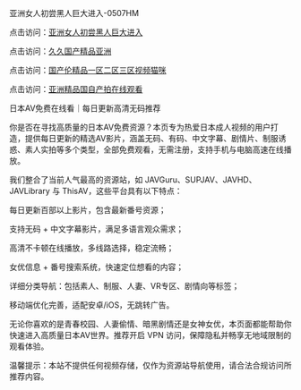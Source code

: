 亚洲女人初尝黑人巨大进入-0507HM

点击访问：<a href="https://gfd-5xg.pages.dev/">亚洲女人初尝黑人巨大进入</a>

点击访问：<a href="https://cfad.pages.dev/">久久国产精品亚洲</a>

点击访问：<a href="https://tfda.pages.dev/">国产伦精品一区二区三区视频猫咪</a>

点击访问：<a href="https://gda-c7m.pages.dev/">亚洲精品国自产拍在线观看</a>

日本AV免费在线看｜每日更新高清无码推荐

你是否在寻找高质量的日本AV免费资源？本页专为热爱日本成人视频的用户打造，提供每日更新的精选AV影片，涵盖无码、有码、中文字幕、剧情片、制服诱惑、素人实拍等多个类型，全部免费观看，无需注册，支持手机与电脑高速在线播放。

我们整合了当前人气最高的资源站，如 JAVGuru、SUPJAV、JAVHD、JAVLibrary 与 ThisAV，这些平台具有以下特点：

 每日更新百部以上影片，包含最新番号资源；

 支持无码 + 中文字幕影片，满足多语言观众需求；

 高清不卡顿在线播放，多线路选择，稳定流畅；

 女优信息 + 番号搜索系统，快速定位想看的内容；

 详细分类导航：包括素人、制服、人妻、VR专区、剧情向等标签；

 移动端优化完善，适配安卓/iOS，无跳转广告。

无论你喜欢的是青春校园、人妻偷情、暗黑剧情还是女神女优，本页面都能帮助你快速进入高质量日本AV世界。推荐开启 VPN 访问，保障隐私并畅享无地域限制的观看体验。

 温馨提示：本站不提供任何视频存储，仅作为资源站导航使用，请合法合规访问所推荐内容。




<span style="display:none;">[Canonical link](https://github.com/kong145/38582 ）</span>

